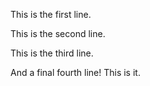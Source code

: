 This is the first line.




This is the second line.


This is the third line.

And a final fourth line! This is it.
